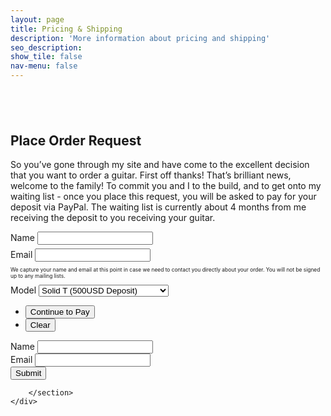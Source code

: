 ```yaml
---
layout: page
title: Pricing & Shipping
description: 'More information about pricing and shipping'
seo_description:
show_tile: false
nav-menu: false
---
```


<!-- Main -->
<div id="main" class="alt">



<!-- Intro -->
<section>
	<div class="inner">
		<section style="margin-top: 6em">
			<h2>Place Order Request</h2>
			<p>So you’ve gone through my site and have come to the excellent decision that you want to order a guitar. First off thanks! That’s brilliant news, welcome to the family! To commit you and I to the build, and to get onto my waiting list - once you place this request, you will be asked to pay for your deposit via PayPal. The waiting list is currently about 4 months from me receiving the deposit to you receiving your guitar.</p> 
			<script type="text/javascript">window.onload = function(){location.href=document.getElementById("selectbox").value;}
			</script>
			<form action="https://liveformhq.com/form/0a425dcc-82fa-4f2d-b1aa-7495349eedbc" method="post">
				<div class="field half first" style="margin-bottom: 0.4em">
					<label for="name">Name</label>
					<input type="text" name="name" id="name" />
				</div>
				<div class="field half" style="margin-bottom: 0.4em">
					<label for="email">Email</label>
					<input type="text" name="_replyto" id="email" />
				</div>
				<p style="font-size:0.6em">We capture your name and email at this point in case we need to contact you directly about your order. You will not be signed up to any mailing lists.</p>
				<div class="field">
					<label for="guitarmodel">Model</label>
					<select name="guitarmodel" id="guitarmodel">
						<option value="{{ 'checkout/solid-t' | relative_url}}">Solid T (500USD Deposit)</option>
						<option value="{{ 'checkout/hollow-t' | relative_url}}">Hollow T (600USD Deposit)</option>
						<option value="{{ 'checkout/offset' | relative_url}}">Moar Offset (700USD Deposit)</option>
						<option value="{{ 'checkout/solid-bass' | relative_url}}">Solid Bass (700USD Deposit)</option>
						<option value="{{ 'checkout/hollow-bass' | relative_url}}">Hollow Bass (800USD Deposit)</option>
						<option value="{{ 'checkout/wayfair' | relative_url}}">Wayfair (1000USD Deposit)</option>
					</select>
				</div>
				<input type="hidden" value="https://liveformhq.com/thank_you" name="_redirect" />
				<ul class="actions">
					<li><input type="submit" value="Continue to Pay" class="special" onClick="window.open(guitarmodel.value,'newtab')"/></li>
					<li><input type="reset" value="Clear" /></li>
				</ul>
			</form>	
			<form action="https://liveformhq.com/form/0a425dcc-82fa-4f2d-b1aa-7495349eedbc" method="POST" accept-charset="utf-8">
			  <input type="hidden" name="_utf8" value="✓">
			  <!--
			    NOTE: This is an optional field, if your form has a field named '_redirect',
			    The user will be redirected to this page after the submission is saved
			  -->
			  			  <label for="name">Name</label>
			  <input type="text" id="name" name="name"> <br />
			  <label for="email">Email</label>
			  <input type="text" id="email" name="email"> <br />
			  <button type="submit">Submit</button>
			</form>

		</section>
	</div>
</section>

